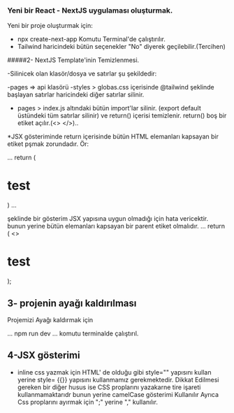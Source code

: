 ### Yeni bir React - NextJS uygulaması oluşturmak.

Yeni bir proje oluşturmak için:

- npx create-next-app Komutu Terminal'de çalıştırılır.
- Tailwind haricindeki bütün seçenekler "No" diyerek geçilebilir.(Tercihen)

#####2- NextJS Template'inin Temizlenmesi.

-Silinicek olan klasör/dosya ve satırlar şu şekildedir:

-pages => api klasörü
-styles > globas.css içerisinde @tailwind şeklinde başlayan satırlar haricindeki diğer satırlar silinir.

- pages > index.js altındaki bütün import'lar silinir. (export default üstündeki tüm satırlar silinir) ve return() içerisi temizlenir.
  return() boş bir etiket açılır.(<> </>)..

\*JSX gösteriminde return içerisinde bütün HTML elemanları kapsayan bir etiket pşmak zorundadır. Ör:

...
return (

<h1 >test</h1>
)
...

şeklinde bir gösterim JSX yapısına uygun olmadığı için hata vericektir. bunun yerine bütün elemanları kapsayan bir parent etiket olmalıdır.
...
return (
<>

<h1>test</h1>
</>
);

## 3- projenin ayağı kaldırılması

Projemizi Ayağı kaldırmak için

...
npm run dev
...
komutu terminalde çalıştırıl.

## 4-JSX gösterimi

- inline css yazmak için HTML' de olduğu gibi style=""
  yapısını kullan yerine style= {{}} yapısını kullanmamız gerekmektedir. Dikkat Edilmesi gereken bir diğer husus ise CSS proplarını yazakarne tire işareti kullanmamaktarıdr bunun yerine camelCase gösterimi Kullanılır Ayrıca Css proplarını ayırmak için ";" yerine "," kullanılır.
